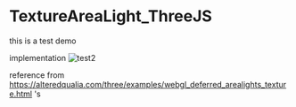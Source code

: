 # TextureAreaLight_ThreeJS

this is a test demo

implementation
![test2](https://user-images.githubusercontent.com/7036706/206899571-bfdaba6e-870f-42bb-b6b5-6178de15a44a.gif)

reference from https://alteredqualia.com/three/examples/webgl_deferred_arealights_texture.html 's 
